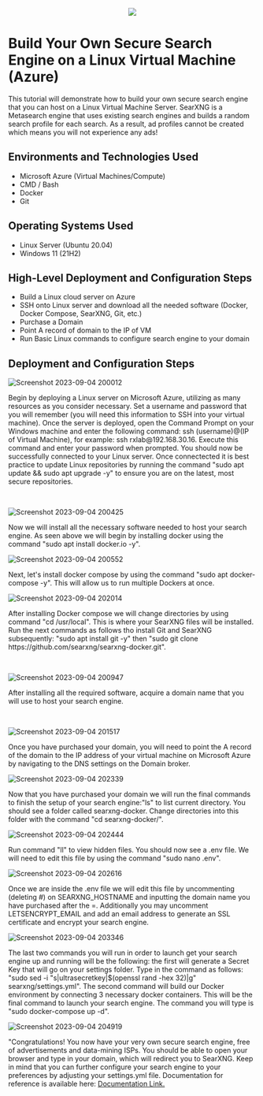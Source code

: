 <p align="center">
<img src="https://i.imgur.com/QiwmfwB.png"/>
</p>

<h1>Build Your Own Secure Search Engine on a Linux Virtual Machine (Azure)</h1>
This tutorial will demonstrate how to build your own secure search engine that you can host on a Linux Virtual Machine Server. SearXNG is a Metasearch engine that uses existing search engines and builds a random search profile for each search. As a result, ad profiles cannot be created which means you will not experience any ads! <br />


<h2>Environments and Technologies Used</h2>

- Microsoft Azure (Virtual Machines/Compute)
- CMD / Bash
- Docker
- Git

<h2>Operating Systems Used </h2>

- Linux Server (Ubuntu 20.04)
- Windows 11 (21H2)

<h2>High-Level Deployment and Configuration Steps</h2>

- Build a Linux cloud server on Azure
- SSH onto Linux server and download all the needed software (Docker, Docker Compose, SearXNG, Git, etc.)
- Purchase a Domain
- Point A record of domain to the IP of VM
- Run Basic Linux commands to configure search engine to your domain 

<h2>Deployment and Configuration Steps</h2>

<p>

  ![Screenshot 2023-09-04 200012](https://github.com/JCallerx/secure-search/assets/143349237/c376b477-9f7c-4c62-aa51-6decc4149c6c)

</p>
<p>
Begin by deploying a Linux server on Microsoft Azure, utilizing as many resources as you consider necessary. Set a username and password that you will remember (you will need this information to SSH into your virtual machine). Once the server is deployed, open the Command Prompt on your Windows machine and enter the following command: ssh (username)@(IP of Virtual Machine), for example: ssh rxlab@192.168.30.16. Execute this command and enter your password when prompted. You should now be successfully connected to your Linux server. Once connectected it is best practice to update Linux repositories by running the command "sudo apt update && sudo apt upgrade -y"  to ensure you are on the latest, most secure repositories. 
</p>
<br />

![Screenshot 2023-09-04 200425](https://github.com/JCallerx/secure-search/assets/143349237/ac769c47-1773-4a40-9f26-287781261a9c)
<p>Now we will install all the necessary software needed to host your search engine. As seen above we will begin by installing docker using the command "sudo apt install docker.io -y".</p>

![Screenshot 2023-09-04 200552](https://github.com/JCallerx/secure-search/assets/143349237/04f36204-cdeb-476f-8a18-2c0768079383)
<p>Next, let's install docker compose by using the command "sudo apt docker-compose -y". This will allow us to run multiple Dockers at once.</p>

![Screenshot 2023-09-04 202014](https://github.com/JCallerx/secure-search/assets/143349237/5d909981-d783-4dd8-8dc2-16820a2408d6)

<p>
After installing Docker compose we will change directories by using command "cd /usr/local". This is where your SearXNG files will be installed. Run the next commands as follows tho install Git and SearXNG subsequently: "sudo apt install git -y" then "sudo git clone https://github.com/searxng/searxng-docker.git".
</p>
<br />


![Screenshot 2023-09-04 200947](https://github.com/JCallerx/secure-search/assets/143349237/f484b970-01d4-476f-ac0b-20b8f4860dbf)

<p>
After installing all the required software, acquire a domain name that you will use to host your search engine.
</p>
<br />

![Screenshot 2023-09-04 201517](https://github.com/JCallerx/secure-search/assets/143349237/9e452dc4-5b62-4fcd-acf5-1233efa11d40)
<p>Once you have purchased your domain, you will need to point the A record of the domain to the IP address of your virtual machine on Microsoft Azure by navigating to the DNS settings on the Domain broker.</p>

![Screenshot 2023-09-04 202339](https://github.com/JCallerx/secure-search/assets/143349237/3300d923-d397-4e7b-81d1-3a926eb13c7f)
<p>Now that you have purchased your domain we will run the final commands to finish the setup of your search engine:"ls" to list current directory. You should see a folder called searxng-docker. Change directories into this folder with the command "cd searxng-docker/".</p>

![Screenshot 2023-09-04 202444](https://github.com/JCallerx/secure-search/assets/143349237/41d6b1d7-77ba-49a9-9b6e-72d721693a27)
<p>Run command "ll" to view hidden files. You should now see a .env file. We will need to edit this file by using the command "sudo nano .env". </p>

![Screenshot 2023-09-04 202616](https://github.com/JCallerx/secure-search/assets/143349237/f803d7ef-f201-439d-a881-8ff43d7c6e23)
<p>Once we are inside the .env file we will edit this file by uncommenting (deleting #) on SEARXNG_HOSTNAME and inputting the domain name you have purchased after the =. Additionally you may uncomment  LETSENCRYPT_EMAIL and add an email address to generate an SSL certificate and encrypt your search engine.   </p>

![Screenshot 2023-09-04 203346](https://github.com/JCallerx/secure-search/assets/143349237/9796cffa-0350-4924-a800-811487c99c15)

<p>The last two commands you will run in order to launch get your search engine up and running will be the following: the first will generate a Secret Key that will go on your settings folder. Type in the command as follows: "sudo sed -i "s|ultrasecretkey|$(openssl rand -hex 32)|g" searxng/settings.yml". The second command will build our Docker environment by connecting 3 necessary docker containers. This will be the final command to launch your search engine. The command you will type is "sudo docker-compose up -d".  </p>

![Screenshot 2023-09-04 204919](https://github.com/JCallerx/secure-search/assets/143349237/bacaaa12-b5fe-43d5-a64c-6d50a3854df7)
<p>"Congratulations! You now have your very own secure search engine, free of advertisements and data-mining ISPs. You should be able to open your browser and type in your domain, which will redirect you to SearXNG. Keep in mind that you can further configure your search engine to your preferences by adjusting your settings.yml file. Documentation for reference is available here: <a href="https://searx.github.io/searx/admin/settings.html" target="_blank">Documentation Link.</a> </p>
